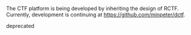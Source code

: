 The CTF platform is being developed by inheriting the design of RCTF. Currently, development is continuing at https://github.com/minpeter/dctf.

deprecated
